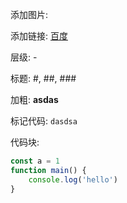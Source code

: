 添加图片: ![<alt>](<url>)

添加链接: [百度](https://translate.google.com/?sl=en&tl=zh-CN&text=Rasterization&op=translate)

层级: -

标题: #, ##, ###

加粗: **asdas**

标记代码: `dasdsa`

代码块: 
```javascript
const a = 1
function main() {
    console.log('hello')
}
```